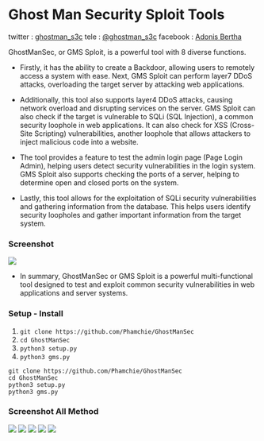 # Ghost Man Security Sploit Tools
twitter : [ghostman_s3c](https://twitter.com/ghostman_s3c)
tele : [@ghostman_s3c](https://t.me/ghostman_s3c)
facebook : [Adonis Bertha](https://www.facebook.com/francesca.savino.18)

GhostManSec, or GMS Sploit, is a powerful tool with 8 diverse functions. 

- Firstly, it has the ability to create a Backdoor, allowing users to remotely access a system with ease. Next, GMS Sploit can perform layer7 DDoS attacks, overloading the target server by attacking web applications.

- Additionally, this tool also supports layer4 DDoS attacks, causing network overload and disrupting services on the server. GMS Sploit can also check if the target is vulnerable to SQLi (SQL Injection), a common security loophole in web applications. It can also check for XSS (Cross-Site Scripting) vulnerabilities, another loophole that allows attackers to inject malicious code into a website.
- The tool provides a feature to test the admin login page (Page Login Admin), helping users detect security vulnerabilities in the login system. GMS Sploit also supports checking the ports of a server, helping to determine open and closed ports on the system.

- Lastly, this tool allows for the exploitation of SQLi security vulnerabilities and gathering information from the database. This helps users identify security loopholes and gather important information from the target system.

### Screenshot
<img src="https://github.com/Phamchie/GhostManSec/blob/main/img/Screenshot_2023-08-11-21-05-09-43.jpg">

- In summary, GhostManSec or GMS Sploit is a powerful multi-functional tool designed to test and exploit common security vulnerabilities in web applications and server systems.

### Setup - Install
1. `git clone https://github.com/Phamchie/GhostManSec`
2. `cd GhostManSec`
3. `python3 setup.py`
4. `python3 gms.py`
```
git clone https://github.com/Phamchie/GhostManSec
cd GhostManSec
python3 setup.py
python3 gms.py
```
### Screenshot All Method
<img src="https://raw.githubusercontent.com/Phamchie/GhostManSec/main/img/Screenshot_2023-08-12-01-08-59-89.jpg">

<img src="https://raw.githubusercontent.com/Phamchie/GhostManSec/main/img/Screenshot_2023-08-12-01-09-13-96.jpg">

<img src="https://raw.githubusercontent.com/Phamchie/GhostManSec/main/img/Screenshot_2023-08-12-01-09-44-18.jpg">

<img src="https://raw.githubusercontent.com/Phamchie/GhostManSec/main/img/Screenshot_2023-08-12-01-10-05-06.jpg">

<img src="https://raw.githubusercontent.com/Phamchie/GhostManSec/main/img/Screenshot_2023-08-12-01-10-18-11.jpg">
